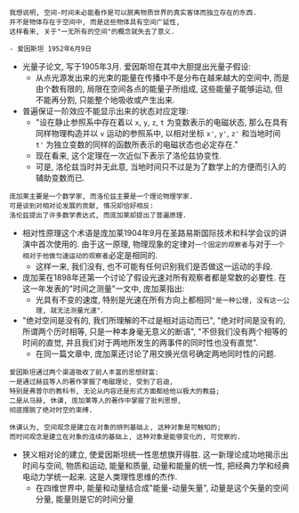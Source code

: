 ```
我想说明, 空间-时间未必能看作是可以脱离物质世界的真实客体而独立存在的东西.
并不是物体存在于空间中, 而是这些物体具有空间广延性,
这样看来, 关于"一无所有的空间"的概念就失去了意义.

- 爱因斯坦 1952年6月9日
```
- 光量子论文, 写于1905年3月. 爱因斯坦在其中大胆提出光量子假设:
  - 从点光源发出来的光束的能量在传播中不是分布在越来越大的空间中,
    而是由个数有限的, 局限在空间各点的能量子所组成,
    这些能量子能够运动, 但不能再分割, 只能整个地吸收或产生出来.
- 普遍保证一阶效应不能显示出来的状态对应定理:
  - "设在静止参照系中存在着以 `x`, `y`, `z`, `t` 为变数表示的电磁状态,
    那么在具有同样物理构造并以 `v` 运动的参照系中,
    以相对坐标 `x'`, `y'`, `z'` 和当地时间 `t'`
    为独立变数的同样的函数所表示的电磁状态也必定存在."
  - 现在看来, 这个定理在一次近似下表示了洛伦兹协变性.
  - 可是, 洛伦兹当时并无此意,
    当地时间只不过是为了数学上的方便而引入的辅助变数而已.
```
庞加莱主要是一个数学家, 而洛伦兹主要是一个理论物理学家.
可是谈到对相对论发展的贡献, 情况却恰好相反:
洛伦兹提出了许多数学表达式, 而庞加莱却提出了普遍原理.
```
- 相对性原理这个术语是庞加莱1904年9月在圣路易斯国际技术和科学会议的讲演中首次使用的.
  由于这一原理,
  物理现象的定律对`一个固定的观察者`与对于`一个相对于他做匀速运动的观察者`必定是相同的.
  - 这样一来, 我们没有, 也不可能有任何识别我们是否做这一运动的手段.
- 庞加莱在1898年还第一个讨论了假设光速对所有观察者都是常数的必要性.
  在这一年发表的"时间之测量"一文中, 庞加莱指出:
  - 光具有不变的速度,
    特别是光速在所有方向上都相同`"是一种公理, 没有这一公理, 就无法测量光速"`.
- "绝对空间是没有的, 我们所理解的不过是相对运动而已",
  "绝对时间是没有的, 所谓两个历时相等, 只是一种本身毫无意义的断语",
  "不但我们没有两个相等的时间的直觉, 并且我们对于两地所发生的两事件的同时性也没有直觉".
  - 在同一篇文章中, 庞加莱还讨论了用交换光信号确定两地同时性的问题.
```
爱因斯坦通过两个渠道吸收了前人丰富的思想财富:
一是通过赫兹等人的著作掌握了电磁理论, 受到了启迪,
特别是弗普尔的教科书, 无论从内容还是形式方面都给他以极大的教益;
二是从马赫, 休谟, 庞加莱等人的著作中掌握了批判思想,
彻底摆脱了绝对时空的束缚.
```
```
休谟认为, 空间观念是建立在对象的排列基础上, 这种对象是可触知的;
而时间观念是建立在对象的连续的基础上, 这种对象是能够变化的, 可觉察的.
```
- 狭义相对论的建立, 使爱因斯坦统一性思想旗开得胜.
  这一新理论成功地揭示出时间与空间, 物质和运动, 能量和质量, 动量和能量的统一性,
  把经典力学和经典电动力学统一起来. 这是人类理性思维的杰作.
  - 在四维世界中, 能量和动量结合成"能量-动量矢量",
    动量是这个矢量的空间分量, 能量则是它的时间分量
